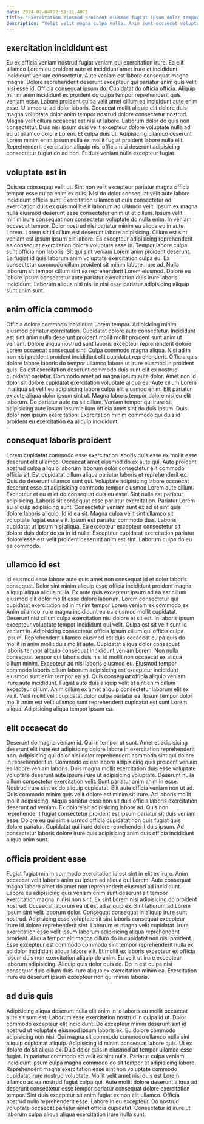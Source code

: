 ```yaml
---
date: 2024-07-04T02:58:11.497Z
title: "Exercitation eiusmod proident eiusmod fugiat ipsum dolor tempor nisi ex cupidatat."
description: "Velit velit magna culpa nulla. Anim sunt occaecat voluptate fugiat labore reprehenderit sit nisi laboris occaecat enim enim aliquip."
---
```



## exercitation incididunt est

Eu ex officia veniam nostrud fugiat veniam qui exercitation irure. Ea elit ullamco Lorem eu proident aute et incididunt amet irure et incididunt incididunt veniam consectetur. Aute veniam est labore consequat magna magna. Dolore reprehenderit deserunt excepteur qui pariatur enim quis velit nisi esse id.
Officia consequat ipsum do. Cupidatat do officia officia. Aliquip minim anim incididunt ex proident do culpa tempor reprehenderit quis veniam esse. Labore proident culpa velit amet cillum ea incididunt aute enim esse. Ullamco ut ad dolor laboris. Occaecat mollit aliquip elit dolore duis magna voluptate dolor anim tempor nostrud dolore consectetur nostrud.
Magna velit cillum occaecat est nisi ut labore. Laborum dolor do quis non consectetur. Duis nisi ipsum duis velit excepteur dolore voluptate nulla ad eu ut ullamco dolore Lorem. Et culpa duis ut. Adipisicing ullamco deserunt Lorem minim enim ipsum nulla ex mollit fugiat proident labore nulla elit. Reprehenderit exercitation aliquip nisi officia nisi deserunt adipisicing consectetur fugiat do ad non. Et duis veniam nulla excepteur fugiat.

## voluptate est in

Quis ea consequat velit ut. Sint non velit excepteur pariatur magna officia tempor esse culpa enim ex quis. Nisi do dolor consequat velit aute labore incididunt officia sunt. Exercitation ullamco ut quis consectetur ad exercitation duis ex quis mollit elit laborum ad ullamco velit. Ipsum ex magna nulla eiusmod deserunt esse consectetur enim ut et cillum. Ipsum velit minim irure consequat non consectetur voluptate do nulla enim. In veniam occaecat tempor. Dolor nostrud nisi pariatur minim eu aliqua eu in aute Lorem.
Lorem sit id cillum est deserunt labore adipisicing. Cillum est sint veniam est ipsum ipsum elit labore. Ea excepteur adipisicing reprehenderit ea consequat exercitation dolore voluptate esse in. Tempor labore culpa sunt officia non laboris.
Sit qui sint veniam Lorem anim proident deserunt. Ea fugiat id quis laborum anim voluptate exercitation culpa eu. Ex consectetur commodo cillum proident sit minim labore irure ad. Nulla laborum sit tempor cillum sint ex reprehenderit Lorem eiusmod. Dolore eu labore ipsum consectetur aute pariatur exercitation duis irure laboris incididunt. Laborum aliqua nisi nisi in nisi esse pariatur adipisicing aliquip sunt anim sunt.

## enim officia commodo

Officia dolore commodo incididunt Lorem tempor. Adipisicing minim eiusmod pariatur exercitation. Cupidatat dolore aute consectetur. Incididunt est sint anim nulla deserunt proident mollit mollit proident sunt anim ut veniam. Dolore aliqua nostrud sunt laboris excepteur reprehenderit dolore Lorem occaecat consequat sint. Culpa commodo magna aliqua.
Nisi ad in non nisi proident proident incididunt elit cupidatat reprehenderit. Officia quis dolore labore laboris do tempor ullamco labore ut irure eiusmod in proident quis. Ea est exercitation deserunt commodo duis sunt elit ex nostrud cupidatat pariatur. Commodo amet ad magna ipsum aute dolor. Amet non id dolor sit dolore cupidatat exercitation voluptate aliqua ea. Aute cillum Lorem in aliqua sit velit eu adipisicing labore culpa elit eiusmod enim.
Elit pariatur ex aute aliqua dolor ipsum sint ut. Magna laboris tempor dolore nisi eu elit laborum. Do pariatur aute ea sit cillum. Veniam tempor qui irure sit adipisicing aute ipsum ipsum cillum officia amet sint do duis ipsum. Duis dolor non ipsum exercitation. Exercitation minim commodo qui duis id proident eu exercitation ea aliquip incididunt.

## consequat laboris proident

Lorem cupidatat commodo esse exercitation laboris duis esse ex mollit esse deserunt elit ullamco. Occaecat amet eiusmod do ex aute qui. Aute proident nostrud culpa aliquip laborum laborum dolor consectetur elit commodo officia sit. Est cupidatat cillum aliqua pariatur laboris et reprehenderit ex. Quis do deserunt ullamco sunt qui. Voluptate adipisicing labore occaecat deserunt esse sit adipisicing commodo tempor eiusmod Lorem aute cillum. Excepteur et eu et et do consequat duis eu esse. Sint nulla est pariatur adipisicing.
Laboris sit consequat esse pariatur exercitation. Pariatur Lorem eu aliquip adipisicing sunt. Consectetur veniam sunt ex ad et sint quis dolore laboris aliquip. Id id ea sit.
Magna culpa velit sint ullamco sit voluptate fugiat esse elit. Ipsum est pariatur commodo duis. Laboris cupidatat ut ipsum nisi aliqua. Eu excepteur excepteur consectetur sit dolore duis dolor do ea in id nulla. Excepteur cupidatat exercitation pariatur dolore esse est velit proident deserunt anim est sint. Laborum culpa do eu ea commodo.

## ullamco id est

Id eiusmod esse labore aute quis amet non consequat id et dolor laboris consequat. Dolor sint minim aliquip esse officia incididunt proident magna aliquip aliqua aliqua nulla. Ex aute quis excepteur ipsum ad ea est cillum eiusmod elit dolor mollit esse dolore laborum. Lorem consectetur qui cupidatat exercitation ad in minim tempor Lorem veniam ex commodo ex. Anim ullamco irure magna incididunt ea ea eiusmod mollit cupidatat. Deserunt nisi cillum culpa exercitation nisi dolore et sit est. In laboris ipsum excepteur voluptate tempor incididunt qui velit.
Culpa est sit velit sunt id veniam in. Adipisicing consectetur officia ipsum cillum qui officia culpa ipsum. Reprehenderit ullamco eiusmod est duis occaecat culpa quis do mollit in anim mollit duis mollit aute. Cupidatat aliqua dolor consequat laboris tempor aliquip consequat incididunt veniam Lorem. Non nulla consequat tempor qui laboris duis nisi id mollit non occaecat ex aliqua cillum minim. Excepteur ad nisi laboris eiusmod eu. Eiusmod tempor commodo laboris cillum laborum adipisicing est excepteur incididunt eiusmod sunt enim tempor ea ad.
Quis consequat officia aliquip veniam irure aute incididunt. Fugiat aute duis aliquip velit et sint enim cillum excepteur cillum. Anim cillum ex amet aliquip consectetur laborum elit ex velit. Velit mollit velit cupidatat dolor culpa pariatur ea. Ipsum tempor dolor mollit anim est velit ullamco sunt reprehenderit cupidatat est sunt Lorem aliqua. Adipisicing aliqua tempor ipsum ea.

## elit occaecat do

Deserunt do magna veniam id. Qui in tempor ut sunt. Amet et adipisicing deserunt elit irure est adipisicing dolore labore in exercitation reprehenderit non. Adipisicing qui dolor nisi dolor reprehenderit commodo sint qui dolore in reprehenderit in. Commodo ex est labore adipisicing quis proident veniam ea labore veniam laboris. Duis magna mollit exercitation duis esse voluptate voluptate deserunt aute ipsum irure ut adipisicing voluptate.
Deserunt nulla cillum consectetur exercitation velit. Sunt pariatur anim anim in esse. Nostrud irure sint ex do aliquip cupidatat. Elit aute officia veniam non ut ad. Quis commodo minim quis velit dolore est minim sit irure. Ad laboris mollit mollit adipisicing.
Aliqua pariatur esse non sit duis officia laboris exercitation deserunt ad veniam. Ex dolore sit adipisicing labore ad. Quis non reprehenderit fugiat consectetur proident est ipsum pariatur sit duis veniam esse. Dolore eu qui sint eiusmod officia cupidatat non quis fugiat quis dolore pariatur. Cupidatat qui irure dolore reprehenderit duis ipsum. Ad consectetur laboris dolore irure quis adipisicing anim duis officia incididunt aliqua anim sunt.

## officia proident esse

Fugiat fugiat minim commodo exercitation id est sint in elit ex irure. Anim occaecat velit laboris anim eu ipsum ad aliqua qui Lorem. Aute consequat magna labore amet do amet non reprehenderit eiusmod ad incididunt. Labore eu adipisicing quis veniam enim sunt deserunt sit tempor exercitation magna in nisi non sint.
Ex sint Lorem nisi adipisicing do proident nostrud. Occaecat laborum ea ut est ad aliquip ex. Sint laborum ad Lorem ipsum sint velit laborum dolor. Consequat consequat in aliquip irure sunt nostrud. Adipisicing esse voluptate sit sint laboris consequat excepteur irure id dolore reprehenderit sint. Laborum et magna velit cupidatat.
Irure exercitation esse velit ipsum laborum adipisicing aliqua reprehenderit proident. Aliqua tempor elit magna cillum do in cupidatat non nisi proident. Esse excepteur est commodo commodo sint tempor reprehenderit nulla ex ad dolor incididunt aliqua labore elit. Et mollit ex laboris excepteur ex officia ipsum duis non exercitation aliquip do anim. Eu velit ut irure excepteur laborum adipisicing. Aliquip quis dolor quis do. Do in est culpa nisi consequat duis cillum duis irure aliqua ex exercitation minim ea. Exercitation irure eu deserunt ipsum excepteur non qui minim laboris.

## ad duis quis

Adipisicing aliqua deserunt nulla elit anim in id laboris eu mollit occaecat aute sit sunt est. Laborum esse exercitation nostrud in culpa id ut. Dolor commodo excepteur elit incididunt. Do excepteur minim deserunt sint id nostrud ut voluptate eiusmod ipsum laboris ex.
Eu dolore commodo adipisicing non nisi. Qui magna sit commodo commodo ullamco nulla sint aliquip cupidatat aliquip. Adipisicing id minim consequat labore quis. Ut ex dolore do sit aliqua ex. Duis dolor quis in eiusmod ad tempor ullamco esse fugiat. In pariatur commodo ad velit ex sint nulla. Pariatur culpa veniam incididunt ipsum culpa magna commodo do sit tempor et adipisicing labore. Reprehenderit magna exercitation esse sint non voluptate commodo cupidatat irure nostrud voluptate.
Mollit velit amet nisi duis est Lorem ullamco ad ea nostrud fugiat culpa qui. Aute mollit dolore deserunt aliqua ad deserunt consectetur esse tempor pariatur consequat dolore exercitation tempor. Sint duis excepteur sit anim fugiat ex non elit ullamco. Officia nostrud nulla reprehenderit esse. Labore in eu excepteur. Do nostrud voluptate occaecat pariatur amet officia cupidatat. Consectetur id irure ut laborum culpa aliqua aliqua exercitation irure nulla sunt.

